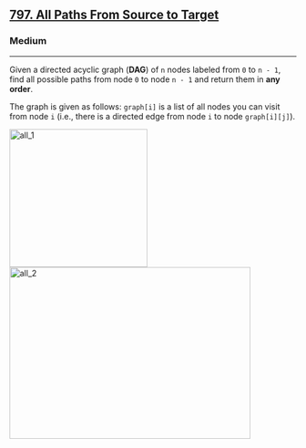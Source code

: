 <h2><a href="https://leetcode.com/problems/all-paths-from-source-to-target/description/">797. All Paths From Source to Target</a></h2><h3>Medium</h3><hr><div>
<p>
Given a directed acyclic graph (<strong>DAG</strong>) of <code>n</code> nodes labeled from <code>0</code> to <code>n - 1</code>, find all possible paths from node <code>0</code> to node <code>n - 1</code> and return them in <strong>any order</strong>.

The graph is given as follows: <code>graph[i]</code> is a list of all nodes you can visit from node <code>i</code> (i.e., there is a directed edge from node <code>i</code> to node <code>graph[i][j]</code>).

<img alt="all_1" src="https://assets.leetcode.com/uploads/2020/09/28/all_1.jpg" style="width: 242px; height: 242px;">
<img alt="all_2" src="https://assets.leetcode.com/uploads/2020/09/28/all_2.jpg" style="width: 423px; height: 301px;">
</p>

</div>